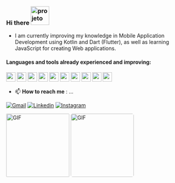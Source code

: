 

### Hi there <img height="50" align="bottom" src="https://camo.githubusercontent.com/75dc1c8b7e5ab93cc6a6f22cdd58e8f8384245cc/68747470733a2f2f6d656469612e67697068792e636f6d2f6d656469612f6d47634e6a736657416a593541455a4e77362f67697068792e676966" alt="projeto" />


- I am currently improving my knowledge in Mobile Application Development using Kotlin and Dart (Flutter), as well as learning JavaScript for creating Web applications.

#### Languages and tools already experienced and improving:
<img height="25" src="https://img.shields.io/badge/kotlin-%230095D5.svg?&style=for-the-badge&logo=kotlin&logoColor=white"></img>
<img height="25" src="https://camo.githubusercontent.com/4249e852f14e86cf7cd636b15c041c93d2f0572b/68747470733a2f2f696d672e736869656c64732e696f2f62616467652f6a6176617363726970742d2532334637444631452e7376673f267374796c653d666f722d7468652d6261646765266c6f676f3d6a617661736372697074266c6f676f436f6c6f723d626c61636b"></img>
<img height="25" src="https://img.shields.io/badge/java-%23ED8B00.svg?&style=for-the-badge&logo=java&logoColor=white"></img>
<img height="25" src="https://camo.githubusercontent.com/8ac1486e10b532a4ba682a552d376c7fc68e3e14/68747470733a2f2f696d672e736869656c64732e696f2f62616467652f737072696e672532302d2532333644423333462e7376673f267374796c653d666f722d7468652d6261646765266c6f676f3d737072696e67266c6f676f436f6c6f723d7768697465"></img>
<img height="25" src="https://camo.githubusercontent.com/83329fb35b579a50bd5eb9553811e8ec71cd78cc/68747470733a2f2f696d672e736869656c64732e696f2f62616467652f72656163742532302d2532333230323332612e7376673f267374796c653d666f722d7468652d6261646765266c6f676f3d7265616374266c6f676f436f6c6f723d253233363144414642"> </img>
 <img height="25" src="https://img.shields.io/badge/html5%20-%23E34F26.svg?&style=for-the-badge&logo=html5&logoColor=white"> </img>
<img height="25" src="https://img.shields.io/badge/node.js%20-%2343853D.svg?&style=for-the-badge&logo=node.js&logoColor=white"> </img>
<img height="25" src="https://img.shields.io/badge/css-%23239120.svg?&style=flat-square&logo=css3&logoColor=white"> </img>
<img height="25" src="https://img.shields.io/badge/dart-%230175C2.svg?&style=for-the-badge&logo=dart&logoColor=white"> </img>
<img height="25" src="https://img.shields.io/badge/Flutter%20-%2302569B.svg?&style=for-the-badge&logo=Flutter&logoColor=white"> </img>


- 📫 **How to reach me** : ...


[![Gmail](https://img.shields.io/badge/gmail-%23D14836.svg?&style=for-the-badge&logo=gmail&logoColor=white)](mailto:rafaela.santos@aluno.uepb.edu.br)
[![Linkedin](https://img.shields.io/badge/linkedin-%230077B5.svg?&style=for-the-badge&logo=linkedin&logoColor=white)](https://www.linkedin.com/in/rafaelao)
 [![Instagram](https://img.shields.io/badge/instagram-%23E4405F.svg?&style=for-the-badge&logo=instagram&logoColor=white)](https://www.instagram.com/_rafaolive/)
 
 
<img img height="170" align="center" style="border-radius: 2px" alt="GIF" src="https://github-readme-stats.sabesansathananthan.vercel.app/api?username=rafa-oli&show_icons=true&hide_border=true&count_private=true&theme=bear" ></img>
<img img height="170" align="center" style="border-radius: 5px" alt="GIF" src="https://github-readme-stats.sabesansathananthan.vercel.app/api/top-langs/?username=rafa-oli&layout=compact&theme=bear" />
</p></br>
